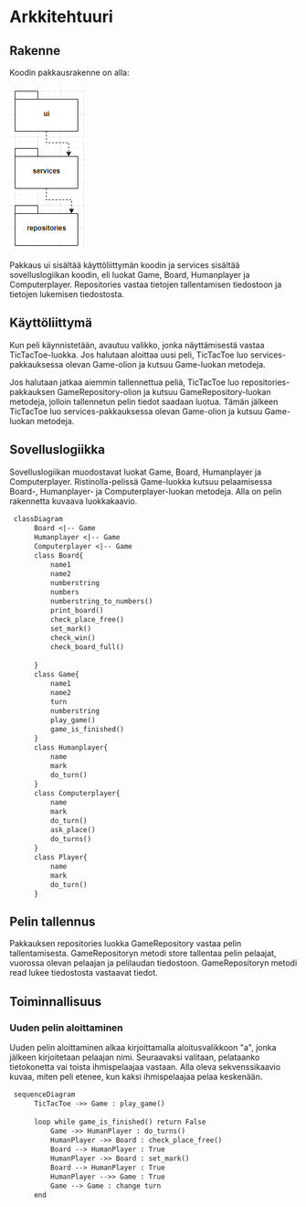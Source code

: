 # Arkkitehtuuri

## Rakenne

Koodin pakkausrakenne on alla: 

![](./kuvat/pakkausrakenne1.PNG)

Pakkaus ui sisältää käyttöliittymän koodin ja services sisältää sovelluslogiikan koodin, eli luokat Game, Board, 
Humanplayer ja Computerplayer. Repositories vastaa tietojen tallentamisen tiedostoon ja tietojen lukemisen tiedostosta.

## Käyttöliittymä

Kun peli käynnistetään, avautuu valikko, jonka näyttämisestä vastaa TicTacToe-luokka. Jos halutaan aloittaa uusi peli,
TicTacToe luo services-pakkauksessa olevan Game-olion ja kutsuu Game-luokan metodeja. 

Jos halutaan jatkaa aiemmin tallennettua peliä, TicTacToe luo repositories-pakkauksen GameRepository-olion ja kutsuu 
GameRepository-luokan metodeja, jolloin tallennetun pelin tiedot saadaan luotua. Tämän jälkeen TicTacToe luo 
services-pakkauksessa olevan Game-olion ja kutsuu Game-luokan metodeja.

## Sovelluslogiikka 

Sovelluslogiikan muodostavat luokat Game, Board, Humanplayer ja Computerplayer. Ristinolla-pelissä Game-luokka 
kutsuu pelaamisessa Board-, Humanplayer- ja Computerplayer-luokan metodeja. Alla on pelin rakennetta kuvaava luokkakaavio.

```mermaid
 classDiagram
      Board <|-- Game
      Humanplayer <|-- Game
      Computerplayer <|-- Game
      class Board{
          name1
          name2
          numberstring
          numbers
          numberstring_to_numbers()
          print_board()
          check_place_free()
          set_mark()
          check_win()
          check_board_full()

      }
      class Game{
          name1
          name2
          turn
          numberstring
          play_game()
          game_is_finished()
      }
      class Humanplayer{
          name
          mark
          do_turn()
      }
      class Computerplayer{
          name
          mark
          do_turn()
          ask_place()
          do_turns()
      }
      class Player{
          name
          mark
          do_turn()
      }
```

## Pelin tallennus

Pakkauksen repositories luokka GameRepository vastaa pelin tallentamisesta. GameRepositoryn metodi store tallentaa pelin
pelaajat, vuorossa olevan pelaajan ja pelilaudan tiedostoon. GameRepositoryn metodi read lukee tiedostosta vastaavat tiedot. 

## Toiminnallisuus

### Uuden pelin aloittaminen
Uuden pelin aloittaminen alkaa kirjoittamalla aloitusvalikkoon "a", 
jonka jälkeen kirjoitetaan pelaajan nimi. Seuraavaksi valitaan, pelataanko
tietokonetta vai toista ihmispelaajaa vastaan. 
Alla oleva sekvenssikaavio kuvaa, miten peli etenee, kun kaksi ihmispelaajaa
pelaa keskenään. 

```mermaid
 sequenceDiagram
      TicTacToe ->> Game : play_game()

      loop while game_is_finished() return False
          Game ->> HumanPlayer : do_turns()
          HumanPlayer ->> Board : check_place_free()
          Board --> HumanPlayer : True
          HumanPlayer ->> Board : set_mark()
          Board --> HumanPlayer : True
          HumanPlayer -->> Game : True
          Game --> Game : change turn
      end



```